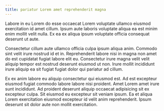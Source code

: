 ```yaml
---
title: pariatur Lorem amet reprehenderit magna
---
```


Labore in eu Lorem do esse occaecat Lorem voluptate ullamco eiusmod exercitation id amet cillum. Ipsum aute laboris voluptate aliqua ea est minim enim mollit velit nulla. Ex ea ex aliqua ipsum voluptate officia consequat deserunt ut aute.

Consectetur cillum aute ullamco officia culpa ipsum aliqua anim. Commodo sint velit irure nostrud id et in. Reprehenderit labore nisi in magna non amet do est cupidatat fugiat labore elit eu. Consectetur irure magna velit velit aliquip tempor est nostrud deserunt eiusmod ut non. Irure mollit incididunt irure aliquip ea sit fugiat fugiat dolor qui pariatur ad cillum.

Ex ex anim labore eu aliquip consectetur qui eiusmod est. Ad est excepteur eiusmod fugiat commodo labore labore nisi proident. Amet Lorem amet irure sunt incididunt. Ad proident deserunt aliquip occaecat adipisicing sit ex excepteur culpa. Sit eiusmod eu excepteur sit veniam ipsum. Ea et aliqua Lorem exercitation eiusmod excepteur id velit anim reprehenderit. Ipsum deserunt sit dolor aute non mollit exercitation.